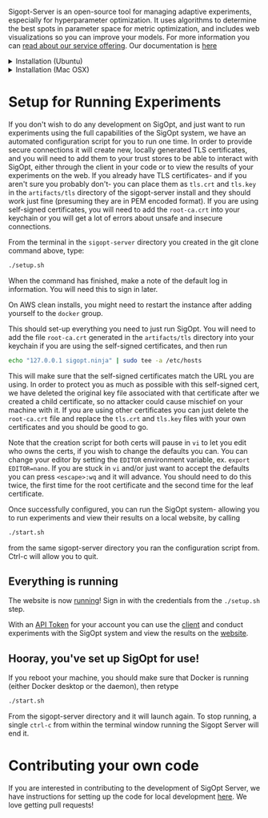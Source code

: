 <!--
Copyright © 2023 Intel Corporation

SPDX-License-Identifier: Apache License 2.0
-->

Sigopt-Server is an open-source tool for managing adaptive experiments, especially for hyperparameter optimization. It uses algorithms to determine the best spots in parameter space for metric optimization, and includes web visualizations so you can improve your models. For more information you can [read about our service offering](https://sigopt.com/). Our documentation is [here](https://docs.sigopt.com/)

<details>
<summary>Installation (Ubuntu) </summary>

From a default ubuntu install. We have tested this on Ubuntu 22.04 Jammy from a clean AWS image. If you are an another variant of Linux you can proceed at your own risk, adapting as you go.

## Install Git and Docker

First, install git.

```bash
sudo apt-get install git
```

## Get the Code

Checkout the repository:

```bash
git clone https://github.com/sigopt/sigopt-server.git
cd sigopt-server
```

## Install some necessary packages

Add the repo for the Debian release we base our docker images on. Then you need to install the docker engine. We have provided a convenience script, "./scripts/compile/install_docker_debian.sh" but it makes fairly large changes to your base operating system. If you feel capable of managing that yourself, we recommend you do it for yourself [at the Docker website.](https://docs.docker.com/engine/install/ubuntu/) Finally, add the current user to the docker group, so your user can connect to the Docker daemon.

```bash
./scripts/compile/install_docker_debian.sh
sudo groupadd docker
sudo usermod -aG docker "$(id -u -n)"
```

You will need to log out or exit your current session for these changes to take effect.

We require at least a Python greater than 3.7 to already be installed on your machine. If not, please install from [Python](https://www.python.org/downloads/).

Run

```bash
sudo apt-get install python-is-python3 python3-pip
python -mpip install --user docker python-dotenv
```

This makes python3 your python version, installs the docker-compose tool, pip, and a python interface to control docker (which we use for generating docker images).

</details>

<details>
<summary>Installation (Mac OSX)</summary>

The expected development platform is a Mac running the latest OSX. This has been tested on OS X Ventura and Monterey, if you are on an older OS X you can proceed at your own risk or upgrade.

## Install Docker

This has been tested with Docker for Mac 4.1.0. You can use other versions but proceed at your own risk. You can download and install this version of Docker [here](https://docs.docker.com/desktop/release-notes/#401).

### Docker Configuration

After installing and starting Docker, you should configure some settings.
This can be done from the system tray icon (top right) by selecting `Preferences...`.

#### Configure resources

From the Docker system tray icon, select `Preferences...`, then navigate to the `Resources` tab.
Select 4CPU and 4GB memory.
Apply and restart.

<details>
<summary> Resource Usage Warning (Mac) </summary>

##### CPU

Sometimes Docker appears to use a large amout of CPU while apparently being idle.
Make sure there really is nothing running with `docker ps`.
If there is indeed nothing running, try reducing the number of CPUs allocated to Docker.
This will require a restart of Docker.

</details>

## Install Pip

Next, you might need to install pip, a python package manager which we require for gathering our dependencies.

Check if you do, by running

```bash
which pip3
```

If there is no response, you need to [install pip](https://pip.pypa.io/en/stable/installing/). If there is a line giving a path, you are fine.

You may need to run the following commands before pip is able to work:

```bash
pip install --upgrade setuptools
pip install --upgrade pip
```

You will need to run this command once before Sigopt Server will work:

```bash
pip install docker python-dotenv
```

</details>

# Setup for Running Experiments

If you don't wish to do any development on SigOpt, and just want to run experiments using the full capabilities of the SigOpt system, we have an automated configuration script for you to run one time. In order to provide secure connections it will create new, locally generated TLS certificates, and you will need to add them to your trust stores to be able to interact with SigOpt, either through the client in your code or to view the results of your experiments on the web. If you already have TLS certificates- and if you aren't sure you probably don't- you can place them as `tls.crt` and `tls.key` in the `artifacts/tls` directory of the sigopt-server install and they should work just fine (presuming they are in PEM encoded format). If you are using self-signed certificates, you will need to add the `root-ca.crt` into your keychain or you will get a lot of errors about unsafe and insecure connections.

From the terminal in the `sigopt-server` directory you created in the git clone command above, type:

```bash
./setup.sh
```

When the command has finished, make a note of the default log in information. You will need this to sign in later.

On AWS clean installs, you might need to restart the instance after adding yourself to the `docker` group.

This should set-up everything you need to just run SigOpt. You will need to add the file `root-ca.crt` generated in the `artifacts/tls` directory into your keychain if you are using the self-signed certificates, and then run

```bash
echo "127.0.0.1 sigopt.ninja" | sudo tee -a /etc/hosts
```

This will make sure that the self-signed certificates match the URL you are using. In order to protect you as much as possible with this self-signed cert, we have deleted the original key file associated with that certificate after we created a child certificate, so no attacker could cause mischief on your machine with it. If you are using other certificates you can just delete the `root-ca.crt` file and replace the `tls.crt` and `tls.key` files with your own certificates and you should be good to go.

Note that the creation script for both certs will pause in `vi` to let you edit who owns the certs, if you wish to change the defaults you can. You can change your editor by setting the `EDITOR` environment variable, ex. `export EDITOR=nano`. If you are stuck in `vi` and/or just want to accept the defaults you can press `<escape>:wq` and it will advance. You should need to do this twice, the first time for the root certificate and the second time for the leaf certificate.

Once successfully configured, you can run the SigOpt system- allowing you to run experiments and view their results on a local website, by calling

```bash
./start.sh
```

from the same sigopt-server directory you ran the configuration script from. Ctrl-c will allow you to quit.

## Everything is running

The website is now [running](https://sigopt.ninja:4443/)! Sign in with the credentials from the `./setup.sh` step.

With an [API Token](https://sigopt.ninja:4443/tokens/info) for your account you can use the [client](https://github.com/sigopt/sigopt-python) and conduct experiments with the SigOpt system and view the results on the [website](https://sigopt.ninja:4443/).

## Hooray, you've set up SigOpt for use!

If you reboot your machine, you should make sure that Docker is running (either Docker desktop or the daemon), then retype

```bash
./start.sh
```

From the sigopt-server directory and it will launch again. To stop running, a single `ctrl-c` from within the terminal window running the Sigopt Server will end it.

# Contributing your own code

If you are interested in contributing to the development of SigOpt Server, we have instructions for setting up the code for local development [here](./DEVELOPMENT.md). We love getting pull requests!
